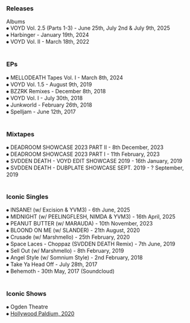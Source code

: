 ### Releases
Albums<br>
⦁	VOYD Vol. 2.5 (Parts 1-3) - June 25th, July 2nd & July 9th, 2025<br>
⦁	Harbinger - January 19th, 2024<br>
⦁	VOYD Vol. II - March 18th, 2022<br>
<br>
### EPs<br>
⦁	MELLODEATH Tapes Vol. I - March 8th, 2024<br>
⦁	VOYD Vol. 1.5 - August 9th, 2019<br>
⦁	BZZRK Remixes - December 8th, 2018<br>
⦁	VOYD Vol. I - July 30th, 2018<br>
⦁	Junkworld - February 26th, 2018<br>
⦁	Spelljam - June 12th, 2017<br>
<br>
### Mixtapes<br>
⦁	DEADROOM SHOWCASE 2023 PART II - 8th December, 2023<br>
⦁	DEADROOM SHOWCASE 2023 PART I - 11th February, 2023<br>
⦁	SVDDEN DEATH - VOYD EDIT SHOWCASE 2019 - 16th January, 2019<br>
⦁	SVDDEN DEATH - DUBPLATE SHOWCASE SEPT. 2019 - ? September, 2019<br>
<br>
### Iconic Singles<br>
⦁	INSANE! (w/ Excision & YVM3) - 6th June, 2025<br>
⦁	MIDNIGHT (w/ PEELINGFLESH, NIMDA & YVM3) - 16th April, 2025<br>
⦁	PEANUT BUTTER (w/ MARAUDA) - 10th November, 2023<br>
⦁	BLOOND ON ME (w/ SLANDER) - 21th August, 2020<br>
⦁	Crusade (w/ Marshmello) - 25th February, 2020<br>
⦁	Space Laces - Choppaz (SVDDEN DEATH Remix) - 7th June, 2019<br>
⦁	Sell Out (w/ Marshmello) - 8th February, 2019<br>
⦁	Angel Style (w/ Somnium Style) - 2nd February, 2018<br>
⦁	Take Ya Head Off - July 28th, 2017<br>
⦁	Behemoth - 30th May, 2017 (Soundcloud)<br>
<br>
### Iconic Shows
⦁	Ogden Theatre<br>
⦁	[Hollywood Paldium, 2020](https://www.instagram.com/p/B8mm_RGnpwx/)<br>
